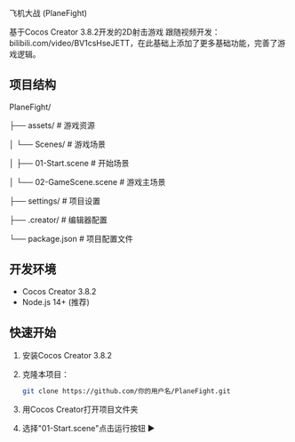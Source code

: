  飞机大战 (PlaneFight)

基于Cocos Creator 3.8.2开发的2D射击游戏
跟随视频开发：bilibili.com/video/BV1csHseJETT，在此基础上添加了更多基础功能，完善了游戏逻辑。
## 项目结构

PlaneFight/

├── assets/ # 游戏资源

│ └── Scenes/ # 游戏场景

│ ├── 01-Start.scene # 开始场景

│ └── 02-GameScene.scene # 游戏主场景

├── settings/ # 项目设置

├── .creator/ # 编辑器配置

└── package.json # 项目配置文件


## 开发环境

- Cocos Creator 3.8.2
- Node.js 14+ (推荐)

## 快速开始

1. 安装Cocos Creator 3.8.2
2. 克隆本项目：
   ```bash
   git clone https://github.com/你的用户名/PlaneFight.git
   
3. 用Cocos Creator打开项目文件夹

4. 选择"01-Start.scene"点击运行按钮 ▶️
